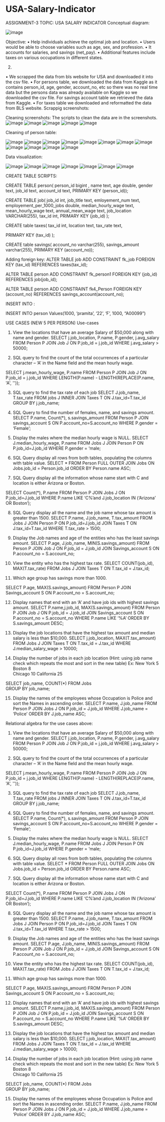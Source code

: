 # USA-Salary-Indicator

ASSIGNMENT-3
TOPIC: USA SALARY INDICATOR
Conceptual diagram:

![image](https://user-images.githubusercontent.com/63634756/205785718-88e476ff-9054-4ebd-b47a-8dc80b1f66d3.png)

 
Objective: 
•	Help individuals achieve the optimal job and location.
•	Users would be able to choose variables such as age, sex, and profession.
•	It accounts for salaries, and savings (net_pay).
•	Additional features include taxes on various occupations in different states.


2) 
•	We scrapped the data from bls website for USA and downloaded it into the csv file. 
•	For persons table, we downloaded the data from Kaggle as it contains person_id, age, gender, account_no, etc so there was no real time data but the persons data was already available on Kaggle so we downloaded the csv file. For savings account table we retrieved the data from Kaggle.
•	For taxes table we downloaded and reformatted the data from BLS website. 
Scrappig screenshots:
     

Cleaning screenshots: The scripts to clean the data are in the screenshots.
![image](https://user-images.githubusercontent.com/63634756/205785801-f8e1aa8b-64f5-4940-8031-96b07b5a60f1.png)
![image](https://user-images.githubusercontent.com/63634756/205785831-324a40e1-c55c-4e43-b72a-7c80d8f5c666.png)
![image](https://user-images.githubusercontent.com/63634756/205785864-27e643a9-f3e8-436c-aa72-468a6c741d16.png)
![image](https://user-images.githubusercontent.com/63634756/205785873-3e1ad46c-9550-4b11-a117-871c6797d8cb.png)
![image](https://user-images.githubusercontent.com/63634756/205785886-1218d97c-f2ce-47dc-ab3d-5638a76016a9.png)




Cleaning of person table:

 
![image](https://user-images.githubusercontent.com/63634756/205785922-7b1e14ef-2e60-4d08-9fc2-71287735cd04.png)
![image](https://user-images.githubusercontent.com/63634756/205785937-cad45402-5409-4583-b8ab-cc4013148837.png)
![image](https://user-images.githubusercontent.com/63634756/205785945-d2e2e292-3194-4a55-8b0d-430260bdd1e2.png)
![image](https://user-images.githubusercontent.com/63634756/205785953-26ba6bfd-99cc-4fc2-95f1-389032d038fc.png)
![image](https://user-images.githubusercontent.com/63634756/205785959-a1c715c6-9b40-4b9a-a1b5-9c13db98f2ed.png)
![image](https://user-images.githubusercontent.com/63634756/205785969-af113563-32a7-47a5-8572-735a62b7311c.png)
![image](https://user-images.githubusercontent.com/63634756/205785981-13f5e0de-0e09-48af-8a23-901161bdd6ea.png)
![image](https://user-images.githubusercontent.com/63634756/205785992-c4427575-2b35-403c-b3e7-2795c6f08f89.png)
![image](https://user-images.githubusercontent.com/63634756/205786001-62ca971e-c283-4b71-8884-0fdfc2d15bdc.png)
![image](https://user-images.githubusercontent.com/63634756/205786014-ff526d41-306d-4a40-a39c-ae3c079c3a8f.png)
![image](https://user-images.githubusercontent.com/63634756/205786024-2dce0e36-51ff-4203-a501-e1aeb0158814.png)
![image](https://user-images.githubusercontent.com/63634756/205786038-ef32490e-e29a-4044-9de6-e18d833d01ff.png)


 


 


Data visualization: 
 
 ![image](https://user-images.githubusercontent.com/63634756/205786051-0d490453-d06e-4c9e-aeeb-5b65062c7606.png)
![image](https://user-images.githubusercontent.com/63634756/205786067-cee10399-22bc-4469-a38e-7b1b19048ec8.png)
![image](https://user-images.githubusercontent.com/63634756/205786079-11e6e78e-bbc4-4a54-949d-aa6c31262c7e.png)
  ![image](https://user-images.githubusercontent.com/63634756/205786116-17983b30-e2c1-4150-bd9a-1bf859686138.png)
![image](https://user-images.githubusercontent.com/63634756/205786121-807cfb49-d52a-4e67-8010-4e39d7b11d29.png)
![image](https://user-images.githubusercontent.com/63634756/205786135-b08d9f51-6ea7-4f83-a1cb-c6dcf243be31.png)
![image](https://user-images.githubusercontent.com/63634756/205786144-445fe7e2-f724-4d41-b27e-97106bcb3363.png)


 
 

 


 

 




CREATE TABLE SCRIPTS:

CREATE TABLE person(
person_id bigint ,
name text,
age double,
gender text,
 job_id text,
 account_id text,
 PRIMARY KEY (person_id));

CREATE TABLE job(
job_id int,
job_title text,
emloyement_num text,
employement_per_1000_jobs double,
median_hourly_wage text,
mean_hourly_wage text,
annual_mean_wage text,
job_location VARCHAR(255),
tax_id int,
PRIMARY KEY (job_id)
);



CREATE table taxes(
tax_id int,
location text,
tax_rate text, 

PRIMARY KEY (tax_id)
);




CREATE table savings(
account_no varchar(255), 
savings_amount varchar(255),
PRIMARY KEY (account_no));


Adding foreign key:
ALTER TABLE job
ADD CONSTRAINT fk_job FOREIGN KEY (tax_id)
REFERENCES taxes(tax_id);



ALTER TABLE person
ADD CONSTRAINT fk_person1 FOREIGN KEY (job_id)
REFERENCES job(job_id);

ALTER TABLE person
ADD CONSTRAINT fk4_Person FOREIGN KEY (account_no)
REFERENCES savings_account(account_no);


INSERT INTO :

INSERT INTO person
Values(1000, ‘pramita’, ‘22’, ‘F’, 1000, “A00099”)




USE CASES (NEW 5 PER PERSON)
Use-cases

1.	View the locations that have an average Salary of $50,000 along with name and gender.
SELECT j.job_location, P.name, P.gender, j.avg_salary 
FROM Person P
JOIN Job J
ON P.job_id = j.job_id
WHERE 
j.avg_salary > 50000;

2.	SQL query to find the count of the total occurrences of a particular character – ‘A’ in the Name field and the mean hourly wage.

SELECT j.mean_hourly_wage, P.name
FROM Person P
      JOIN Job J ON P.job_id = j.job_id
WHERE LENGTH(P.name) - LENGTH(REPLACE(P.name, 'A', ''));

3.	SQL query to find the tax rate of each job 
  SELECT J.job_name, T.tax_rate FROM jobs J
      INNER JOIN Taxes T
      ON J.tax_id=T.tax_id
      GROUP BY j.job_name;

4.	SQL Query to find the number of females, name, and savings amount.
SELECT P.name, Count(*), s.savings_amount FROM Person P
JOIN savings_account S
ON P.account_no=S.account_no
WHERE P.gender = ‘Female’;

5.	Display the males where the median hourly wage is NULL.
SELECT J.median_hourly_wage, P.name FROM Jobs J
JOIN Person P
ON P.job_id=J.job_id
WHERE P.gender = ‘male;

6.	SQL Query display all rows from both tables, populating the columns with table value. 
SELECT *
FROM Person
FULL OUTER JOIN Jobs
   ON Jobs.job_id = Person.job_id
ORDER BY Person.name ASC;

7.	SQL Query display all the information whose name start with C and location is either Arizona or Boston. 
   
SELECT Count(*), P.name FROM Person P
JOIN Jobs J
ON P.job_id=J.job_id
WHERE P.name LIKE ‘C%’and J.job_location IN (‘Arizona’ OR Boston’);

8.	SQL Query display all the name and the job name whose tax amount is greater than 1500.
SELECT P.name, J.job_name, T.tax_amount FROM Jobs J
JOIN Person P 
ON P.job_id=J.job_id
JOIN Taxes T
ON J.tax_id=T.tax_id WHERE T.tax_rate > 1500;
9.	Display the Job names and age of the entities who has the least savings amount. 
SELECT P.age, J.job_name, MIN(S.savings_amount) 
FROM Person P 
JOIN Job J 
ON  P.job_id = J.job_id
JOIN Savings_account S 
ON P.account_no = S.account_no;


10.	View the entity who has the highest tax rate.
SELECT COUNT(job_id), MAX(T.tax_rate)
FROM Jobs J 
JOIN Taxes T
ON T.tax_id = J.tax_id;

11.	Which age group has savings more than 1000. 

SELECT P.age, MAX(S.savings_amount)
FROM Person P 
JOIN Savings_account S 
ON P.account_no = S.account_no;

12.	Display names that end with an ‘A’ and have job ids with highest savings amount.
SELECT P.name,j.job_id, MAX(S.savings_amount)
FROM Person P 
JOIN Job J 
ON  P.job_id = J.job_id
      JOIN Savings_account S 
ON P.account_no = S.account_no
WHERE P.name LIKE ‘%A’
ORDER BY S.savings_amount DESC;


13.	Display the job locations that have the highest tax amount and median salary is less than $10,000.
SELECT j.job_location, MAX(T.tax_amount)
FROM Jobs J 
JOIN Taxes T 
ON  T.tax_id = J.tax_id
WHERE J.median_salary_wage > 10000;

14.	Display the number of jobs in each job location (Hint: using job name check which repeats the most and sort in the new table)
Ex: 	New York	5
Boston	8  
Chicago	10
California	25

SELECT job_name, COUNT(*)
FROM Jobs   
GROUP BY job_name;


15.	Display the names of the employees whose Occupation is Police and sort the Names in ascending order.
SELECT P.name, J.job_name
FROM Person P 
JOIN Jobs J
ON  P.job_id = J.job_id
WHERE J.job_name = ‘Police’
ORDER BY J.job_name ASC;



 Relational algebra for the use cases above:




1.	View the locations that have an average Salary of $50,000 along with name and gender.
SELECT j.job_location, P.name, P.gender, j.avg_salary 
FROM Person P
JOIN Job J
ON P.job_id = j.job_id
WHERE 
j.avg_salary > 50000;

2.	SQL query to find the count of the total occurrences of a particular character – ‘A’ in the Name field and the mean hourly wage.

SELECT j.mean_hourly_wage, P.name
FROM Person P
      JOIN Job J ON P.job_id = j.job_id
WHERE LENGTH(P.name) - LENGTH(REPLACE(P.name, 'A', ''));

3.	SQL query to find the tax rate of each job 
  SELECT J.job_name, T.tax_rate FROM jobs J
      INNER JOIN Taxes T
      ON J.tax_id=T.tax_id
      GROUP BY j.job_name;

4.	SQL Query to find the number of females, name, and savings amount.
SELECT P.name, Count(*), s.savings_amount FROM Person P
JOIN savings_account S
ON P.account_no=S.account_no
WHERE P.gender = ‘Female’;

5.	Display the males where the median hourly wage is NULL.
SELECT J.median_hourly_wage, P.name FROM Jobs J
JOIN Person P
ON P.job_id=J.job_id
WHERE P.gender = ‘male;

6.	SQL Query display all rows from both tables, populating the columns with table value. 
SELECT *
FROM Person
FULL OUTER JOIN Jobs
   ON Jobs.job_id = Person.job_id
ORDER BY Person.name ASC;

7.	SQL Query display all the information whose name start with C and location is either Arizona or Boston. 
   
SELECT Count(*), P.name FROM Person P
JOIN Jobs J
ON P.job_id=J.job_id
WHERE P.name LIKE ‘C%’and J.job_location IN (‘Arizona’ OR Boston’);

8.	SQL Query display all the name and the job name whose tax amount is greater than 1500.
SELECT P.name, J.job_name, T.tax_amount FROM Jobs J
JOIN Person P 
ON P.job_id=J.job_id
JOIN Taxes T
ON J.tax_id=T.tax_id WHERE T.tax_rate > 1500;
9.	Display the Job names and age of the entities who has the least savings amount. 
SELECT P.age, J.job_name, MIN(S.savings_amount) 
FROM Person P 
JOIN Job J 
ON  P.job_id = J.job_id
JOIN Savings_account S 
ON P.account_no = S.account_no;


10.	View the entity who has the highest tax rate.
SELECT COUNT(job_id), MAX(T.tax_rate)
FROM Jobs J 
JOIN Taxes T
ON T.tax_id = J.tax_id;

11.	Which age group has savings more than 1000. 

SELECT P.age, MAX(S.savings_amount)
FROM Person P 
JOIN Savings_account S 
ON P.account_no = S.account_no;

12.	Display names that end with an ‘A’ and have job ids with highest savings amount.
SELECT P.name,j.job_id, MAX(S.savings_amount)
FROM Person P 
JOIN Job J 
ON  P.job_id = J.job_id
      JOIN Savings_account S 
ON P.account_no = S.account_no
WHERE P.name LIKE ‘%A’
ORDER BY S.savings_amount DESC;


13.	Display the job locations that have the highest tax amount and median salary is less than $10,000.
SELECT j.job_location, MAX(T.tax_amount)
FROM Jobs J 
JOIN Taxes T 
ON  T.tax_id = J.tax_id
WHERE J.median_salary_wage > 10000;

14.	Display the number of jobs in each job location (Hint: using job name check which repeats the most and sort in the new table)
Ex: 	New York	5
Boston	8  
Chicago	10
California	25

SELECT job_name, COUNT(*)
FROM Jobs   
GROUP BY job_name;




15.	Display the names of the employees whose Occupation is Police and sort the Names in ascending order.
SELECT P.name, J.job_name
FROM Person P 
JOIN Jobs J
ON  P.job_id = J.job_id
WHERE J.job_name = ‘Police’
ORDER BY J.job_name ASC;
















 













